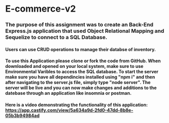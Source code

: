 # E-commerce-v2

### The purpose of this assignment was to create an Back-End Express.js application that used Object Relational Mapping and Sequelize to connect to a SQL Database.
#### Users can use CRUD operations to manage their databse of inventory. 

#### To use this Application please clone or fork the code from GitHub. When downloaded and opened on your local system, make sure to use Environmental Varibles to access the SQL database. To start the server make sure you have all dependincies installed using "npm i" and then after navigating to the server.js file, simply type "node server". The server will be live and you can now make changes and additions to the datebase through an application like insomnia or postman. 

#### Here is a video demonstrating the functionality of this application: https://app.castify.com/view/5a634a9d-2fd0-47dd-8b8e-05b3b94984ad
